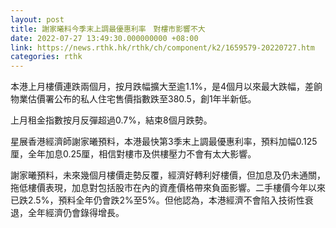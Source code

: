 ```yaml
---
layout: post
title: 謝家曦料今季末上調最優惠利率　對樓市影響不大
date: 2022-07-27 13:49:30.000000000 +08:00
link: https://news.rthk.hk/rthk/ch/component/k2/1659579-20220727.htm
categories: rthk
---
```


本港上月樓價連跌兩個月，按月跌幅擴大至逾1.1%，是4個月以來最大跌幅，差餉物業估價署公布的私人住宅售價指數跌至380.5，創1年半新低。

上月租金指數按月反彈超過0.7%，結束8個月跌勢。

星展香港經濟師謝家曦預料，本港最快第3季末上調最優惠利率，預料加幅0.125厘，全年加息0.25厘，相信對樓市及供樓壓力不會有太大影響。

謝家曦預料，未來幾個月樓價走勢反覆，經濟好轉利好樓價，但加息及仍未通關，拖低樓價表現，加息對包括股市在內的資產價格帶來負面影響。二手樓價今年以來已跌2.5%，預料全年仍會跌2%至5%。但他認為，本港經濟不會陷入技術性衰退，全年經濟仍會錄得增長。
